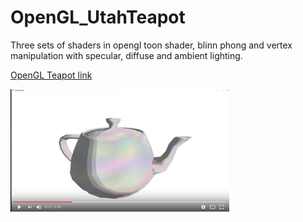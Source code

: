 # OpenGL_UtahTeapot
Three sets of shaders in opengl toon shader, blinn phong and vertex manipulation with specular, diffuse and ambient lighting.


[OpenGL Teapot link](https://www.youtube.com/watch?v=tdKzCTCurDk)

<img alt="https://www.youtube.com/watch?v=tdKzCTCurDk" src="/teapot.JPG" width="350" />
